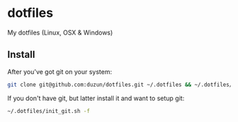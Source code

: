 # dotfiles
My dotfiles (Linux, OSX &amp; Windows)

## Install

After you've got git on your system:

```bash
git clone git@github.com:duzun/dotfiles.git ~/.dotfiles && ~/.dotfiles/init.sh 
```

If you don't have git, but latter install it and want to setup git:

```bash
~/.dotfiles/init_git.sh -f
```
